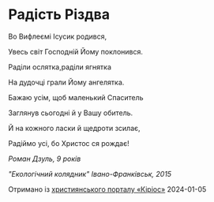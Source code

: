 Радість Різдва
================================================================

Во Вифлеємі Ісусик родився,

Увесь світ Господній Йому поклонився.

Раділи ослятка,раділи ягнятка

На дудочці грали Йому ангелятка.

Бажаю усім, щоб маленький Спаситель

Заглянув сьогодні й у Вашу обитель.

Й на кожного ласки й щедроти зсилає,

Радіймо усі, бо Христос ся рождає!

 _Роман Дзуль, 9 років_

 _"Екологічний колядник" Івано-Франківськ, 2015_


[джерело]: https://kyrios.org.ua/literature/vinchuvannya/25665-radist-rizdva.html

Отримано із [християнського порталу «Кіріос»][джерело]
2024-01-05
